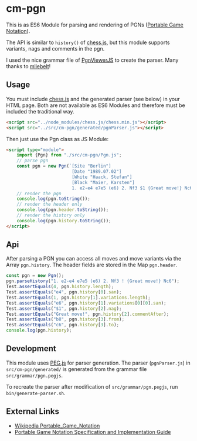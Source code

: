 # cm-pgn

This is as ES6 Module for parsing and rendering of PGNs ([Portable Game Notation](https://de.wikipedia.org/wiki/Portable_Game_Notation)).

The API is similar to `history()` of [chess.js](https://github.com/jhlywa/chess.js), but this module supports variants, nags and
comments in the pgn.

I used the nice grammar file of [PgnViewerJS](https://github.com/mliebelt/PgnViewerJS) to create the parser. Many thanks to
[mliebelt](https://github.com/mliebelt)!

## Usage

You must include [chess.js](https://github.com/jhlywa/chess.js) and the generated parser (see below) in your HTML page. Both are
not available as ES6 Modules and therefore must be included the traditional way.

```html
<script src="../node_modules/chess.js/chess.min.js"></script>
<script src="../src/cm-pgn/generated/pgnParser.js"></script>
```

Then just use the Pgn class as JS Module:

```html
<script type="module">
    import {Pgn} from "./src/cm-pgn/Pgn.js";
    // parse pgn
    const pgn = new Pgn(`[Site "Berlin"]
                         [Date "1989.07.02"]
                         [White "Haack, Stefan"]
                         [Black "Maier, Karsten"]
                         1. e2-e4 e7e5 (e6) 2. Nf3 $1 {Great move!} Nc6`);
    // render the pgn
    console.log(pgn.toString());
    // render the header only
    console.log(pgn.header.toString());
    // render the history only
    console.log(pgn.history.toString());
</script>
```

## Api

After parsing a PGN you can access all moves and move variants via the Array `pgn.history`.
The header fields are stored in the Map `pgn.header`.

```javascript
const pgn = new Pgn();
pgn.parseHistory("1. e2-e4 e7e5 (e6) 2. Nf3 ! {Great move!} Nc6");
Test.assertEquals(4, pgn.history.length);
Test.assertEquals("e4", pgn.history[0].san);
Test.assertEquals(1, pgn.history[1].variations.length);
Test.assertEquals("e6", pgn.history[1].variations[0][0].san);
Test.assertEquals("$1", pgn.history[2].nag);
Test.assertEquals("Great move!", pgn.history[2].commentAfter);
Test.assertEquals("b8", pgn.history[3].from);
Test.assertEquals("c6", pgn.history[3].to);
console.log(pgn.history);
```

## Development

This module uses [PEG.js](https://pegjs.org/) for parser generation. The parser (`pgnParser.js`)
in `src/cm-pgn/generated/` is generated from the grammar file `src/grammar/pgn.pegjs`.

To recreate the parser after modification of `src/grammar/pgn.pegjs`, run `bin/generate-parser.sh`.

## External Links

- [Wikipedia Portable_Game_Notation](https://en.wikipedia.org/wiki/Portable_Game_Notation)
- [Portable Game Notation Specification and Implementation Guide](http://www.saremba.de/chessgml/standards/pgn/pgn-complete.htm)

